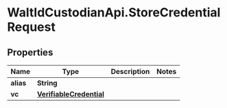 # WaltIdCustodianApi.StoreCredentialRequest

## Properties

Name | Type | Description | Notes
------------ | ------------- | ------------- | -------------
**alias** | **String** |  | 
**vc** | [**VerifiableCredential**](VerifiableCredential.md) |  | 


